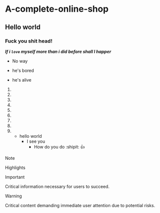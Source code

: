# A-complete-online-shop

## Hello world

### Fuck you shit head!

***If i ```love``` myself more than i did before shall I happer***

- No way
+ he's bored
* he's alive

1.
1.
1.

2.
2.
2.

3.
3.
3.
    - hello world
        - I see you
            - How do you do
                :shipit:
                :+1:
> [!NOTE] 
> Highlights

> [!IMPORTANT]
> Critical information necessary for users to succeed.

> [!WARNING]
> Critical content demanding immediate user attention due to potential risks.